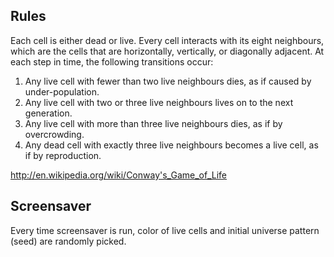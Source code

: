 ## Rules

Each cell is either dead or live. Every cell interacts with its eight neighbours, which are the cells that are horizontally, vertically, or diagonally adjacent. At each step in time, the following transitions occur:

1. Any live cell with fewer than two live neighbours dies, as if caused by under-population.
2. Any live cell with two or three live neighbours lives on to the next generation.
3. Any live cell with more than three live neighbours dies, as if by overcrowding.
4. Any dead cell with exactly three live neighbours becomes a live cell, as if by reproduction.

<http://en.wikipedia.org/wiki/Conway's_Game_of_Life>

## Screensaver

Every time screensaver is run, color of live cells and initial universe pattern (seed) are randomly picked. 
